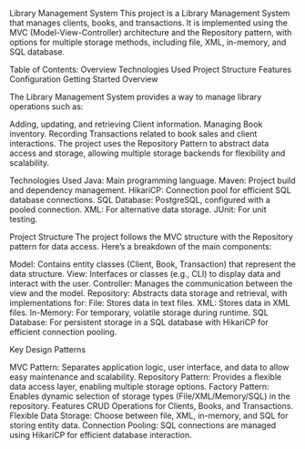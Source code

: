 Library Management System
This project is a Library Management System that manages clients, books, and transactions. It is implemented using the MVC (Model-View-Controller) architecture and the Repository pattern, with options for multiple storage methods, including file, XML, in-memory, and SQL database.

Table of Contents:
      Overview
      Technologies Used
      Project Structure
      Features
      Configuration
      Getting Started
      Overview
      
The Library Management System provides a way to manage library operations such as:

Adding, updating, and retrieving Client information.
Managing Book inventory.
Recording Transactions related to book sales and client interactions.
The project uses the Repository Pattern to abstract data access and storage, allowing multiple storage backends for flexibility and scalability.

Technologies Used
Java: Main programming language.
Maven: Project build and dependency management.
HikariCP: Connection pool for efficient SQL database connections.
SQL Database: PostgreSQL, configured with a pooled connection.
XML: For alternative data storage.
JUnit: For unit testing.

Project Structure
The project follows the MVC structure with the Repository pattern for data access. Here’s a breakdown of the main components:

Model: Contains entity classes (Client, Book, Transaction) that represent the data structure.
View: Interfaces or classes (e.g., CLI) to display data and interact with the user.
Controller: Manages the communication between the view and the model.
Repository: Abstracts data storage and retrieval, with implementations for:
File: Stores data in text files.
XML: Stores data in XML files.
In-Memory: For temporary, volatile storage during runtime.
SQL Database: For persistent storage in a SQL database with HikariCP for efficient connection pooling.

Key Design Patterns

MVC Pattern: Separates application logic, user interface, and data to allow easy maintenance and scalability.
Repository Pattern: Provides a flexible data access layer, enabling multiple storage options.
Factory Pattern: Enables dynamic selection of storage types (File/XML/Memory/SQL) in the repository.
Features
CRUD Operations for Clients, Books, and Transactions.
Flexible Data Storage: Choose between file, XML, in-memory, and SQL for storing entity data.
Connection Pooling: SQL connections are managed using HikariCP for efficient database interaction.
